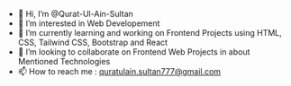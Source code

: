 - 👋 Hi, I’m @Qurat-Ul-Ain-Sultan
- 👀 I’m interested in Web Developement
- 🌱 I’m currently learning and working on Frontend Projects using HTML, CSS, Tailwind CSS, Bootstrap and React
- 💞️ I’m looking to collaborate on Frontend Web Projects in about Mentioned Technologies
- 📫 How to reach me : quratulain.sultan777@gmail.com

<!---
Qurat-Ul-Ain-Sultan/Qurat-Ul-Ain-Sultan is a ✨ special ✨ repository because its `README.md` (this file) appears on your GitHub profile.
You can click the Preview link to take a look at your changes.
--->
